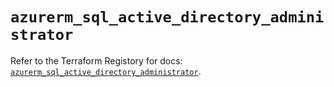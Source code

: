 # `azurerm_sql_active_directory_administrator`

Refer to the Terraform Registory for docs: [`azurerm_sql_active_directory_administrator`](https://www.terraform.io/docs/providers/azurerm/r/sql_active_directory_administrator).
